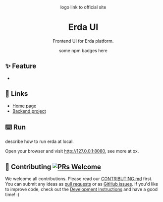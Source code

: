 <p align="center">
  logo link to official site
</p>

<h1 align="center">Erda UI</h1>

<div align="center">

Frontend UI for Erda platform.

some npm badges here
</div>

## ✨ Feature

-


## 🔗 Links

- [Home page](https://erda.cloud)
- [Backend project](https://github.com/erda-project)

## ⌨️ Run

describe how to run erda at local.

Open your browser and visit http://127.0.0.1:8080, see more at xx.

## 🤝 Contributing [![PRs Welcome](https://img.shields.io/badge/PRs-welcome-brightgreen.svg?style=flat-square)](http://makeapullrequest.com)

We welcome all contributions. Please read our [CONTRIBUTING.md](https://github.com/erda-project/erda-ui/blob/master/.github/CONTRIBUTING.md) first. You can submit any ideas as [pull requests](https://github.com/erda-project/erda-ui/pulls) or as [GitHub issues](https://github.com/erda-project/erda-ui/issues?template=bug-template). If you'd like to improve code, check out the [Development Instructions](https://github.com/erda-project/erda-ui/wiki/Development) and have a good time! :)
